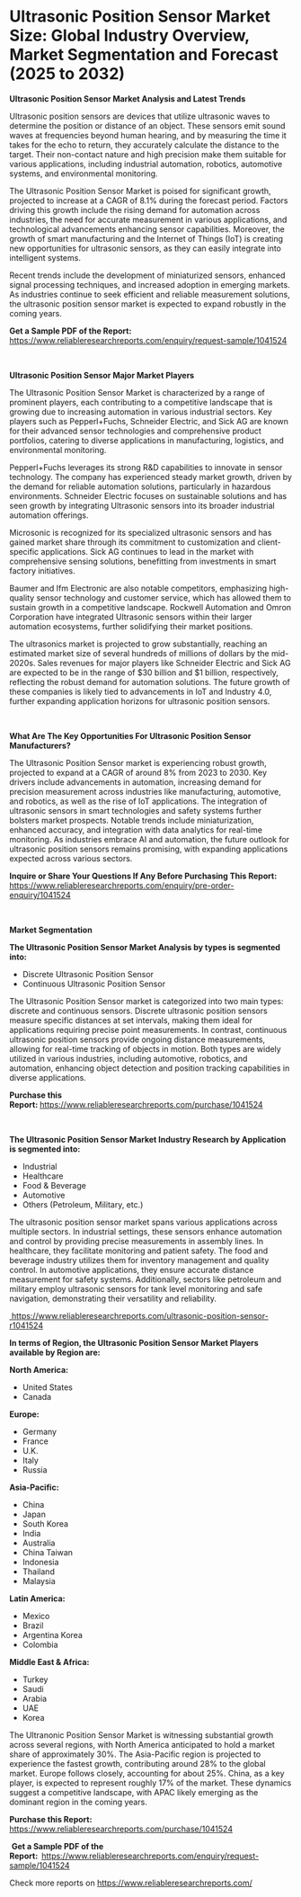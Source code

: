 <p><h1>Ultrasonic Position Sensor Market Size: Global Industry Overview, Market Segmentation and Forecast (2025 to 2032)</h1></p><p><strong>Ultrasonic Position Sensor Market Analysis and Latest Trends</strong></p>
<p><p>Ultrasonic position sensors are devices that utilize ultrasonic waves to determine the position or distance of an object. These sensors emit sound waves at frequencies beyond human hearing, and by measuring the time it takes for the echo to return, they accurately calculate the distance to the target. Their non-contact nature and high precision make them suitable for various applications, including industrial automation, robotics, automotive systems, and environmental monitoring.</p><p>The Ultrasonic Position Sensor Market is poised for significant growth, projected to increase at a CAGR of 8.1% during the forecast period. Factors driving this growth include the rising demand for automation across industries, the need for accurate measurement in various applications, and technological advancements enhancing sensor capabilities. Moreover, the growth of smart manufacturing and the Internet of Things (IoT) is creating new opportunities for ultrasonic sensors, as they can easily integrate into intelligent systems. </p><p>Recent trends include the development of miniaturized sensors, enhanced signal processing techniques, and increased adoption in emerging markets. As industries continue to seek efficient and reliable measurement solutions, the ultrasonic position sensor market is expected to expand robustly in the coming years.</p></p>
<p><strong>Get a Sample PDF of the Report:&nbsp;</strong> <a href="https://www.reliableresearchreports.com/enquiry/request-sample/1041524?utm_campaign=2652&utm_medium=2&utm_source=Github&utm_content=ia&utm_term=06042025&utm_id=ultrasonic-position-sensor">https://www.reliableresearchreports.com/enquiry/request-sample/1041524</a></p>
<p>&nbsp;</p>
<p><strong>Ultrasonic Position Sensor Major Market Players</strong></p>
<p><p>The Ultrasonic Position Sensor Market is characterized by a range of prominent players, each contributing to a competitive landscape that is growing due to increasing automation in various industrial sectors. Key players such as Pepperl+Fuchs, Schneider Electric, and Sick AG are known for their advanced sensor technologies and comprehensive product portfolios, catering to diverse applications in manufacturing, logistics, and environmental monitoring.</p><p>Pepperl+Fuchs leverages its strong R&D capabilities to innovate in sensor technology. The company has experienced steady market growth, driven by the demand for reliable automation solutions, particularly in hazardous environments. Schneider Electric focuses on sustainable solutions and has seen growth by integrating Ultrasonic sensors into its broader industrial automation offerings.</p><p>Microsonic is recognized for its specialized ultrasonic sensors and has gained market share through its commitment to customization and client-specific applications. Sick AG continues to lead in the market with comprehensive sensing solutions, benefitting from investments in smart factory initiatives.</p><p>Baumer and Ifm Electronic are also notable competitors, emphasizing high-quality sensor technology and customer service, which has allowed them to sustain growth in a competitive landscape. Rockwell Automation and Omron Corporation have integrated Ultrasonic sensors within their larger automation ecosystems, further solidifying their market positions.</p><p>The ultrasonics market is projected to grow substantially, reaching an estimated market size of several hundreds of millions of dollars by the mid-2020s. Sales revenues for major players like Schneider Electric and Sick AG are expected to be in the range of $30 billion and $1 billion, respectively, reflecting the robust demand for automation solutions. The future growth of these companies is likely tied to advancements in IoT and Industry 4.0, further expanding application horizons for ultrasonic position sensors.</p></p>
<p>&nbsp;</p>
<p><strong>What Are The Key Opportunities For Ultrasonic Position Sensor Manufacturers?</strong></p>
<p><p>The Ultrasonic Position Sensor market is experiencing robust growth, projected to expand at a CAGR of around 8% from 2023 to 2030. Key drivers include advancements in automation, increasing demand for precision measurement across industries like manufacturing, automotive, and robotics, as well as the rise of IoT applications. The integration of ultrasonic sensors in smart technologies and safety systems further bolsters market prospects. Notable trends include miniaturization, enhanced accuracy, and integration with data analytics for real-time monitoring. As industries embrace AI and automation, the future outlook for ultrasonic position sensors remains promising, with expanding applications expected across various sectors.</p></p>
<p><strong>Inquire or Share Your Questions If Any Before Purchasing This Report:</strong> <a href="https://www.reliableresearchreports.com/enquiry/pre-order-enquiry/1041524?utm_campaign=2652&utm_medium=2&utm_source=Github&utm_content=ia&utm_term=06042025&utm_id=ultrasonic-position-sensor">https://www.reliableresearchreports.com/enquiry/pre-order-enquiry/1041524</a></p>
<p>&nbsp;</p>
<p><strong>Market Segmentation</strong></p>
<p><strong>The Ultrasonic Position Sensor Market Analysis by types is segmented into:</strong></p>
<p><ul><li>Discrete Ultrasonic Position Sensor</li><li>Continuous Ultrasonic Position Sensor</li></ul></p>
<p><p>The Ultrasonic Position Sensor market is categorized into two main types: discrete and continuous sensors. Discrete ultrasonic position sensors measure specific distances at set intervals, making them ideal for applications requiring precise point measurements. In contrast, continuous ultrasonic position sensors provide ongoing distance measurements, allowing for real-time tracking of objects in motion. Both types are widely utilized in various industries, including automotive, robotics, and automation, enhancing object detection and position tracking capabilities in diverse applications.</p></p>
<p><strong>Purchase this Report:&nbsp;</strong><a href="https://www.reliableresearchreports.com/purchase/1041524?utm_campaign=2652&utm_medium=2&utm_source=Github&utm_content=ia&utm_term=06042025&utm_id=ultrasonic-position-sensor">https://www.reliableresearchreports.com/purchase/1041524</a></p>
<p>&nbsp;</p>
<p><strong>The Ultrasonic Position Sensor Market Industry Research by Application is segmented into:</strong></p>
<p><ul><li>Industrial</li><li>Healthcare</li><li>Food & Beverage</li><li>Automotive</li><li>Others (Petroleum, Military, etc.)</li></ul></p>
<p><p>The ultrasonic position sensor market spans various applications across multiple sectors. In industrial settings, these sensors enhance automation and control by providing precise measurements in assembly lines. In healthcare, they facilitate monitoring and patient safety. The food and beverage industry utilizes them for inventory management and quality control. In automotive applications, they ensure accurate distance measurement for safety systems. Additionally, sectors like petroleum and military employ ultrasonic sensors for tank level monitoring and safe navigation, demonstrating their versatility and reliability.</p></p>
<p><a href="https://www.reliableresearchreports.com/ultrasonic-position-sensor-r1041524?utm_campaign=2652&utm_medium=2&utm_source=Github&utm_content=ia&utm_term=06042025&utm_id=ultrasonic-position-sensor">&nbsp;https://www.reliableresearchreports.com/ultrasonic-position-sensor-r1041524</a></p>
<p><strong>In terms of Region, the Ultrasonic Position Sensor Market Players available by Region are:</strong></p>
<p>
    <p> <strong> North America: </strong>
        <ul>
            <li>United States</li>
            <li>Canada</li>
        </ul>
        </p> 
    <p> <strong> Europe: </strong>
        <ul>
            <li>Germany</li>
            <li>France</li>
            <li>U.K.</li>
            <li>Italy</li>
            <li>Russia</li>
        </ul>
        </p> 
    <p> <strong> Asia-Pacific: </strong>
        <ul>
            <li>China</li>
            <li>Japan</li>
            <li>South Korea</li>
            <li>India</li>
            <li>Australia</li>
            <li>China Taiwan</li>
            <li>Indonesia</li>
            <li>Thailand</li>
            <li>Malaysia</li>
        </ul>
        </p> 
    <p> <strong> Latin America: </strong>
        <ul>
            <li>Mexico</li>
            <li>Brazil</li>
            <li>Argentina Korea</li>
            <li>Colombia</li>
        </ul>
        </p> 
    <p> <strong> Middle East & Africa: </strong>
        <ul>
            <li>Turkey</li>
            <li>Saudi</li>
            <li>Arabia</li>
            <li>UAE</li>
            <li>Korea</li>
        </ul>
    </p>
    </p>
<p><p>The Ultranonic Position Sensor Market is witnessing substantial growth across several regions, with North America anticipated to hold a market share of approximately 30%. The Asia-Pacific region is projected to experience the fastest growth, contributing around 28% to the global market. Europe follows closely, accounting for about 25%. China, as a key player, is expected to represent roughly 17% of the market. These dynamics suggest a competitive landscape, with APAC likely emerging as the dominant region in the coming years.</p></p>
<p><strong>Purchase this Report: </strong><a href="https://www.reliableresearchreports.com/purchase/1041524?utm_campaign=2652&utm_medium=2&utm_source=Github&utm_content=ia&utm_term=06042025&utm_id=ultrasonic-position-sensor">https://www.reliableresearchreports.com/purchase/1041524</a></p>
<p>&nbsp;<strong>Get a Sample PDF of the Report:&nbsp;&nbsp;</strong><a href="https://www.reliableresearchreports.com/enquiry/request-sample/1041524?utm_campaign=2652&utm_medium=2&utm_source=Github&utm_content=ia&utm_term=06042025&utm_id=ultrasonic-position-sensor">https://www.reliableresearchreports.com/enquiry/request-sample/1041524</a></p>
<p><strong></strong></p>
<p>Check more reports on <a href="https://www.reliableresearchreports.com/?utm_campaign=2652&utm_medium=2&utm_source=Github&utm_content=ia&utm_term=06042025&utm_id=ultrasonic-position-sensor">https://www.reliableresearchreports.com/</a></p>